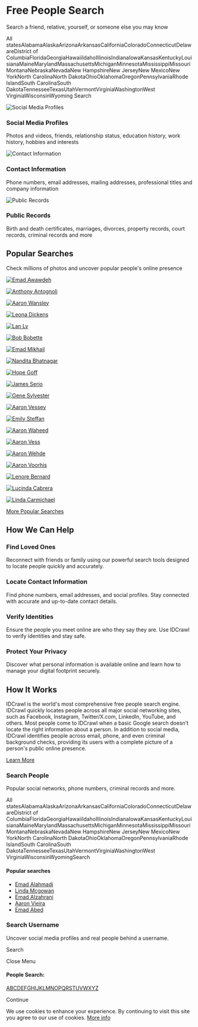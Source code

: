 # Free People Search

Search a friend, relative, yourself, or someone else you may know

All statesAlabamaAlaskaArizonaArkansasCaliforniaColoradoConnecticutDelawareDistrict of ColumbiaFloridaGeorgiaHawaiiIdahoIllinoisIndianaIowaKansasKentuckyLouisianaMaineMarylandMassachusettsMichiganMinnesotaMississippiMissouriMontanaNebraskaNevadaNew HampshireNew JerseyNew MexicoNew YorkNorth CarolinaNorth DakotaOhioOklahomaOregonPennsylvaniaRhode IslandSouth CarolinaSouth DakotaTennesseeTexasUtahVermontVirginiaWashingtonWest VirginiaWisconsinWyoming Search

![Social Media Profiles](https://cdn.idcrawl.com/images/feature-social-media3.png)

### Social Media Profiles

Photos and videos, friends, relationship status, education history, work history, hobbies and interests

![Contact Information](https://cdn.idcrawl.com/images/feature-contact-info3.png)

### Contact Information

Phone numbers, email addresses, mailing addresses, professional titles and company information

![Public Records](https://cdn.idcrawl.com/images/feature-public-records3.png)

### Public Records

Birth and death certificates, marriages, divorces, property records, court records, criminal records and more

## Popular Searches

Check millions of photos and uncover popular people's online presence

[![Emad Awawdeh](https://encrypted-tbn0.gstatic.com/images?q=tbn:ANd9GcREfT08CGAvW61FBagMrBdSLg2cg7h-8EmAIw&s)](https://www.idcrawl.com/emad-awawdeh)

[![Anthony Antognoli](https://encrypted-tbn0.gstatic.com/images?q=tbn:ANd9GcRwV-Ot8NeDERizadLpXWsQHtJpBsBlFMQB9w&s)](https://www.idcrawl.com/anthony-antognoli)

[![Aaron Wansley](https://encrypted-tbn0.gstatic.com/images?q=tbn:ANd9GcS4Yasuu3QtVeOp2OKuR_JaqVAB7a6osULIcQ&s)](https://www.idcrawl.com/aaron-wansley)

[![Leona Dickens](https://encrypted-tbn0.gstatic.com/images?q=tbn:ANd9GcTeAzdl9rKx7-aSRzw7bJrUb13W8sMQCC1yWw&s)](https://www.idcrawl.com/leona-dickens)

[![Lan Ly](https://encrypted-tbn0.gstatic.com/images?q=tbn:ANd9GcRuy8Yxj7IhVBrlbBWK80GpxxWhNdoGtTItCA&s)](https://www.idcrawl.com/lan-ly)

[![Bob Bobette](https://encrypted-tbn0.gstatic.com/images?q=tbn:ANd9GcRZfuc_y3ZK2q8gau3KXmkNpSwYjxLZX-VrXg&s)](https://www.idcrawl.com/bob-bobette)

[![Emad Mikhail](https://encrypted-tbn0.gstatic.com/images?q=tbn:ANd9GcQGQ9HXhLXzmEe5VnMS4S-LNnKeUjlpaAonhQ&s)](https://www.idcrawl.com/emad-mikhail)

[![Nandita Bhatnagar](https://encrypted-tbn0.gstatic.com/images?q=tbn:ANd9GcQMttpOo6vE3rB6krnynn84b6gmHCznKooDjQ&s)](https://www.idcrawl.com/nandita-bhatnagar)

[![Hope Goff](https://encrypted-tbn0.gstatic.com/images?q=tbn:ANd9GcQAWRtLaoEiCtNuE5YdEc-UWFKQxEf_-NGl9g&s)](https://www.idcrawl.com/hope-goff)

[![James Serio](https://encrypted-tbn0.gstatic.com/images?q=tbn:ANd9GcQ9wvcMJVeeIGfMr8yYklVzHITvnZgC4ykVFA&s)](https://www.idcrawl.com/james-serio)

[![Gene Sylvester](https://encrypted-tbn0.gstatic.com/images?q=tbn:ANd9GcQuP35642Ak3IKhXQBcmIzwfYZziNJFC8ZtEw&s)](https://www.idcrawl.com/gene-sylvester)

[![Aaron Vessey](https://encrypted-tbn0.gstatic.com/images?q=tbn:ANd9GcR4baw7RbJed1f_nYWWBzPDNnZNl6nGsvjFSQ&s)](https://www.idcrawl.com/aaron-vessey)

[![Emily Steffan](https://encrypted-tbn0.gstatic.com/images?q=tbn:ANd9GcTJgXwqWhTasPJeZ2GaOeEv50bWOy1nn52GCw&s)](https://www.idcrawl.com/emily-steffan)

[![Aaron Waheed](https://encrypted-tbn0.gstatic.com/images?q=tbn:ANd9GcR5Bkx1yLfe3fGxA6r4pgwfC7rIAV3c9ZUYPQ&s)](https://www.idcrawl.com/aaron-waheed)

[![Aaron Vess](https://encrypted-tbn0.gstatic.com/images?q=tbn:ANd9GcSBqa2_JxL4w18MU239TRjoiCZC7GXNDmN0Eg&s)](https://www.idcrawl.com/aaron-vess)

[![Aaron Wehde](https://encrypted-tbn0.gstatic.com/images?q=tbn:ANd9GcQl3UKZTr0-hlMTwbRFrCUmFw9Q5eOP_wYosw&s)](https://www.idcrawl.com/aaron-wehde)

[![Aaron Voorhis](https://encrypted-tbn0.gstatic.com/images?q=tbn:ANd9GcSZeqbpOYrL2c-OYm35a_zNHiESMk9Q91VuEA&s)](https://www.idcrawl.com/aaron-voorhis)

[![Lenore Bernard](https://encrypted-tbn0.gstatic.com/images?q=tbn:ANd9GcQk-nB1sZ5qv8dNNjpzefsGIYCqljEU-k9uBA&s)](https://www.idcrawl.com/lenore-bernard)

[![Lucinda Cabrera](https://encrypted-tbn0.gstatic.com/images?q=tbn:ANd9GcTHcDYrJcLxUXW4ePgvu6tf_UWwHLlum2r_Fg&s)](https://www.idcrawl.com/lucinda-cabrera)

[![Linda Carmichael](https://encrypted-tbn0.gstatic.com/images?q=tbn:ANd9GcTMDE77sK1sYu5bbSaNyViMTq02jGSvP55w_A&s)](https://www.idcrawl.com/linda-carmichael)

[More Popular Searches](https://www.idcrawl.com/popular)

## How We Can Help

### Find Loved Ones

Reconnect with friends or family using our powerful search tools designed to locate people quickly and accurately.

### Locate Contact Information

Find phone numbers, email addresses, and social profiles. Stay connected with accurate and up-to-date contact details.

### Verify Identities

Ensure the people you meet online are who they say they are. Use IDCrawl to verify identities and stay safe.

### Protect Your Privacy

Discover what personal information is available online and learn how to manage your digital footprint securely.

## How It Works

IDCrawl is the world's most comprehensive free people search engine. IDCrawl quickly locates people across all major social networking sites, such as Facebook, Instagram, Twitter/X.com, LinkedIn, YouTube, and others. Most people come to IDCrawl when a basic Google search doesn’t locate the right information about a person. In addition to social media, IDCrawl identifies people across email, phone, and even criminal background checks, providing its users with a complete picture of a person's public online presence.

[Learn More](https://www.idcrawl.com/about)

### Search People

Popular social networks, phone numbers, criminal records and more.

All statesAlabamaAlaskaArizonaArkansasCaliforniaColoradoConnecticutDelawareDistrict of ColumbiaFloridaGeorgiaHawaiiIdahoIllinoisIndianaIowaKansasKentuckyLouisianaMaineMarylandMassachusettsMichiganMinnesotaMississippiMissouriMontanaNebraskaNevadaNew HampshireNew JerseyNew MexicoNew YorkNorth CarolinaNorth DakotaOhioOklahomaOregonPennsylvaniaRhode IslandSouth CarolinaSouth DakotaTennesseeTexasUtahVermontVirginiaWashingtonWest VirginiaWisconsinWyomingSearch

#### Popular searches

- [Emad Alahmadi](https://www.idcrawl.com/emad-alahmadi)
- [Linda Mcgowan](https://www.idcrawl.com/linda-mcgowan)
- [Emad Alzahrani](https://www.idcrawl.com/emad-alzahrani)
- [Aaron Vieira](https://www.idcrawl.com/aaron-vieira)
- [Emad Abed](https://www.idcrawl.com/emad-abed)

### Search Username

Uncover social media profiles and real people behind a username.

Search

Close Menu

#### People Search:

[A](https://www.idcrawl.com/sitemap/a)[B](https://www.idcrawl.com/sitemap/b)[C](https://www.idcrawl.com/sitemap/c)[D](https://www.idcrawl.com/sitemap/d)[E](https://www.idcrawl.com/sitemap/e)[F](https://www.idcrawl.com/sitemap/f)[G](https://www.idcrawl.com/sitemap/g)[H](https://www.idcrawl.com/sitemap/h)[I](https://www.idcrawl.com/sitemap/i)[J](https://www.idcrawl.com/sitemap/j)[K](https://www.idcrawl.com/sitemap/k)[L](https://www.idcrawl.com/sitemap/l)[M](https://www.idcrawl.com/sitemap/m)[N](https://www.idcrawl.com/sitemap/n)[O](https://www.idcrawl.com/sitemap/o)[P](https://www.idcrawl.com/sitemap/p)[Q](https://www.idcrawl.com/sitemap/q)[R](https://www.idcrawl.com/sitemap/r)[S](https://www.idcrawl.com/sitemap/s)[T](https://www.idcrawl.com/sitemap/t)[U](https://www.idcrawl.com/sitemap/u)[V](https://www.idcrawl.com/sitemap/v)[W](https://www.idcrawl.com/sitemap/w)[X](https://www.idcrawl.com/sitemap/x)[Y](https://www.idcrawl.com/sitemap/y)[Z](https://www.idcrawl.com/sitemap/z)

Continue

We use cookies to enhance your experience. By continuing to visit this site you agree to our use of cookies. [More info](https://www.idcrawl.com/privacy)